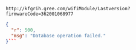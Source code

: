`http://kfgrih.gree.com/wifiModule/Lastversion?firmwareCode=362001068977`

```json
{
  "r": 500,
  "msg": "Database operation failed."
}```